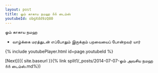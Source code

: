```yaml
---
layout: post
title: ஓம் காகாய நமஹ ௧௧ டைம்ஸ்
youtubeId: obgXdd9zQ80
---
```

 
 
 ஓம் காகாய நமஹ  
 
 -  வாழ்க்கை மரத்துடன் எப்போதும் இருக்கும் பறவையைப் போன்றவர் யார் 
 
  
 
  
 
 
 
 
 
 


{% include youtubePlayer.html id=page.youtubeId %}
 
[Next]({{ site.baseurl }}{% link  split1/_posts/2014-07-07-ஓம் அவசிய நமஹ ௧௧ டைம்ஸ்.md%})
 
